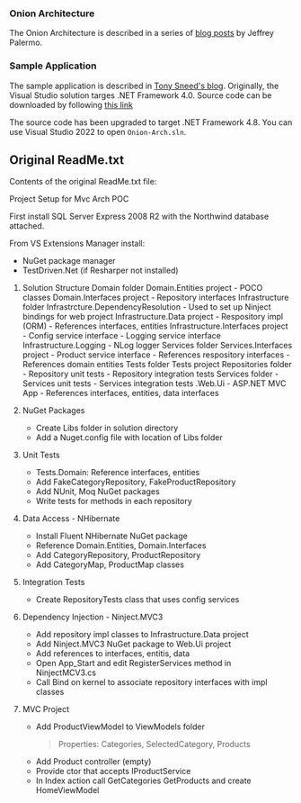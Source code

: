 ### Onion Architecture 

The Onion Architecture is described in a series of [blog posts](https://jeffreypalermo.com/2008/07/the-onion-architecture-part-1/) by 
Jeffrey Palermo. 

### Sample Application

The sample application is described in [Tony Sneed's blog](https://blog.tonysneed.com/2011/10/08/peeling-back-the-onion-architecture/).
Originally, the Visual Studio solution targes .NET Framework 4.0. Source code can be downloaded by following [this link](https://www.dropbox.com/s/i0pix0yg47af6wk/onion-arch.zip)

The source code has been upgraded to target .NET Framework 4.8. You can use Visual Studio 2022 to open `Onion-Arch.sln`.

## Original ReadMe.txt

Contents of the original ReadMe.txt file:

Project Setup for Mvc Arch POC

First install SQL Server Express 2008 R2 with the Northwind database attached.

From VS Extensions Manager install:
- NuGet package manager
- TestDriven.Net (if Resharper not installed)

1. Solution Structure
	Domain folder
		Domain.Entities project
			- POCO classes
		Domain.Interfaces project
			- Repository interfaces
	Infrastructure folder
		Infrastrcture.DependencyResolution
			- Used to set up Ninject bindings for web project
		Infrastructure.Data project
			- Respository impl (ORM)
			- References interfaces, entities
		Infrastructure.Interfaces project
			- Config service interface
			- Logging service interface
		Infrastructure.Logging
			- NLog logger
	Services folder
		Services.Interfaces project
			- Product service interface
			- References respository interfaces
			- References domain entities
	Tests folder
		Tests project
			Repositories folder
				- Repository unit tests
				- Repository integration tests
			Services folder
				- Services unit tests
				- Services integration tests
	.Web.Ui
		- ASP.NET MVC App
		- References interfaces, entities, data interfaces

2. NuGet Packages
	- Create Libs folder in solution directory
	- Add a Nuget.config file with location of Libs folder

3. Unit Tests
	- Tests.Domain: Reference interfaces, entities
	- Add FakeCategoryRepository, FakeProductRepository
	- Add NUnit, Moq NuGet packages
	- Write tests for methods in each repository

4. Data Access - NHibernate
	- Install Fluent NHibernate NuGet package
	- Reference Domain.Entities, Domain.Interfaces
	- Add CategoryRepository, ProductRepository
	- Add CategoryMap, ProductMap classes

5. Integration Tests
	- Create RepositoryTests class that uses config services
	
6. Dependency Injection - Ninject.MVC3
	- Add repository impl classes to Infrastructure.Data project
	- Add Ninject.MVC3 NuGet package to Web.Ui project
	- Add references to interfaces, entitis, data
	- Open App_Start and edit RegisterServices method in NinjectMCV3.cs
	- Call Bind on kernel to associate repository interfaces with impl classes

7. MVC Project
	- Add ProductViewModel to ViewModels folder
		> Properties: Categories, SelectedCategory, Products
	- Add Product controller (empty)
	- Provide ctor that accepts IProductService
	- In Index action call GetCategories GetProducts and create HomeViewModel
